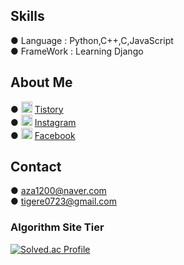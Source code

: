 ## Skills
  ● Language   : Python,C++,C,JavaScript    
  ● FrameWork  : Learning Django    

## About Me 
  ●  <a href="https://2umgee.tistory.com/"><img src = "https://t1.daumcdn.net/tistory_admin/static/top/favicon_0630.ico" width="18px" height="18px"></a> [Tistory](https://2umgee.tistory.com/)  
  ●  <a href="https://www.instagram.com/brother_again/"><img src = "https://www.instagram.com/static/images/ico/favicon.ico/36b3ee2d91ed.ico" width="18px" height="18px"></a>  [Instagram](https://www.instagram.com/brother_again/)    
  ●  <a href="https://www.facebook.com/profile.php?id=100010520119358"><img src = "https://static.xx.fbcdn.net/rsrc.php/yD/r/d4ZIVX-5C-b.ico" width="18px" height="18px"></a>  [Facebook](https://www.facebook.com/profile.php?id=100010520119358/) 

## Contact
  ● aza1200@naver.com   
  ● tigere0723@gmail.com   

### Algorithm Site Tier
[![Solved.ac Profile](http://mazassumnida.wtf/api/v2/generate_badge?boj=aza1200)](https://solved.ac/aza1200/)


<!--
**aza1200/aza1200** is a ✨ _special_ ✨ repository because its `README.md` (this file) appears on your GitHub profile.

Here are some ideas to get you started:

- 🔭 I’m currently working on ...
- 🌱 I’m currently learning ...
- 👯 I’m looking to collaborate on ...
- 🤔 I’m looking for help with ...
- 💬 Ask me about ...
- 📫 How to reach me: ...
- 😄 Pronouns: ...
- ⚡ Fun fact: ...
-->
